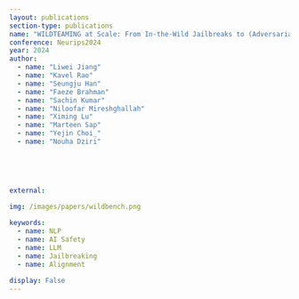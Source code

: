 ```yaml
---
layout: publications
section-type: publications
name: "WILDTEAMING at Scale: From In-the-Wild Jailbreaks to (Adversarially) Safer Language Models"
conference: Neurips2024
year: 2024
author:
  - name: "Liwei Jiang"
  - name: "Kavel Rao"
  - name: "Seungju Han"
  - name: "Faeze Brahman"
  - name: "Sachin Kumar"
  - name: "Niloofar Mireshghallah"
  - name: "Ximing Lu"
  - name: "Marteen Sap"
  - name: "Yejin Choi_"
  - name: "Nouha Dziri"
  


  
  
external:
  
img: /images/papers/wildbench.png

keywords:
  - name: NLP
  - name: AI Safety
  - name: LLM
  - name: Jailbreaking
  - name: Alignment
  
display: False
---
```

